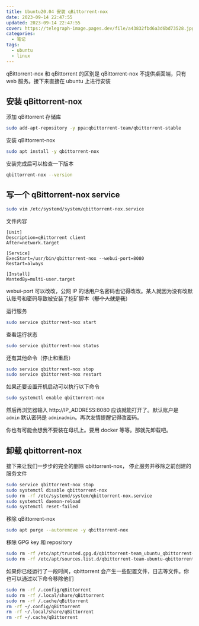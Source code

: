 ```yaml
---
title: Ubuntu20.04 安装 qBittorrent-nox
date: 2023-09-14 22:47:55
updated: 2023-09-14 22:47:55
cover: https://telegraph-image.pages.dev/file/a43832fbd6a3d6bd73528.jpg
categories:
  - 笔记
tags:
  - ubuntu
  - linux
---
```


qBittorrent-nox 和 qBittorrent 的区别是 qBittorrent-nox 不提供桌面端，只有 web 服务。接下来直接在 ubuntu 上进行安装

## 安装 qBittorrent-nox

添加 qBittorrent 存储库

```bash
sudo add-apt-repository -y ppa:qbittorrent-team/qbittorrent-stable
```

安装 qBittorrent-nox

```bash
sudo apt install -y qbittorrent-nox
```

安装完成后可以检查一下版本

```bash
qbittorrent-nox --version
```

## 写一个 qBittorrent-nox service

```bash
sudo vim /etc/systemd/system/qbittorrent-nox.service
```

文件内容

```
[Unit]
Description=qBittorrent client
After=network.target

[Service]
ExecStart=/usr/bin/qbittorrent-nox --webui-port=8080
Restart=always

[Install]
WantedBy=multi-user.target
```

webui-port 可以改改，公网 IP 的话用户名密码也记得改改。某人就因为没有改默认账号和密码导致被安装了挖矿脚本（~~那个人就是我~~）

运行服务

```bash
sudo service qbittorrent-nox start
```

查看运行状态

```bash
sudo service qbittorrent-nox status
```

还有其他命令（停止和重启）

```bash
sudo service qbittorrent-nox stop
sudo service qbittorrent-nox restart
```

如果还要设置开机启动可以执行以下命令

```bash
sudo systemctl enable qbittorrent-nox
```

然后再浏览器输入 http://IP_ADDRESS:8080 应该就能打开了。默认账户是 ```admin``` 默认密码是 ```adminadmin```。再次友情提醒记得改密码。

你也有可能会想我不要装在母机上。要用 docker 等等。那就先卸载吧。

## 卸载 qbittorrent-nox

接下来让我们一步步的完全的删除 qbittorrent-nox， 停止服务并移除之前创建的服务文件

```bash
sudo service qbittorrent-nox stop
sudo systemctl disable qbittorrent-nox
sudo rm -rf /etc/systemd/system/qbittorrent-nox.service
sudo systemctl daemon-reload
sudo systemctl reset-failed
```

移除 qBittorrent-nox

```bash
sudo apt purge --autoremove -y qbittorrent-nox
```

移除 GPG key 和 repository

```bash
sudo rm -rf /etc/apt/trusted.gpg.d/qbittorrent-team_ubuntu_qbittorrent-stable.gpg
sudo rm -rf /etc/apt/sources.list.d/qbittorrent-team-ubuntu-qbittorrent-stable-focal.list
```

如果你已经运行了一段时间，qbittorrent 会产生一些配置文件，日志等文件。你也可以通过以下命令移除他们

```bash
sudo rm -rf /.config/qBittorrent
sudo rm -rf /.local/share/qBittorrent
sudo rm -rf /.cache/qBittorrent
rm -rf ~/.config/qBittorrent
rm -rf ~/.local/share/qBittorrent
rm -rf ~/.cache/qBittorrent
```

